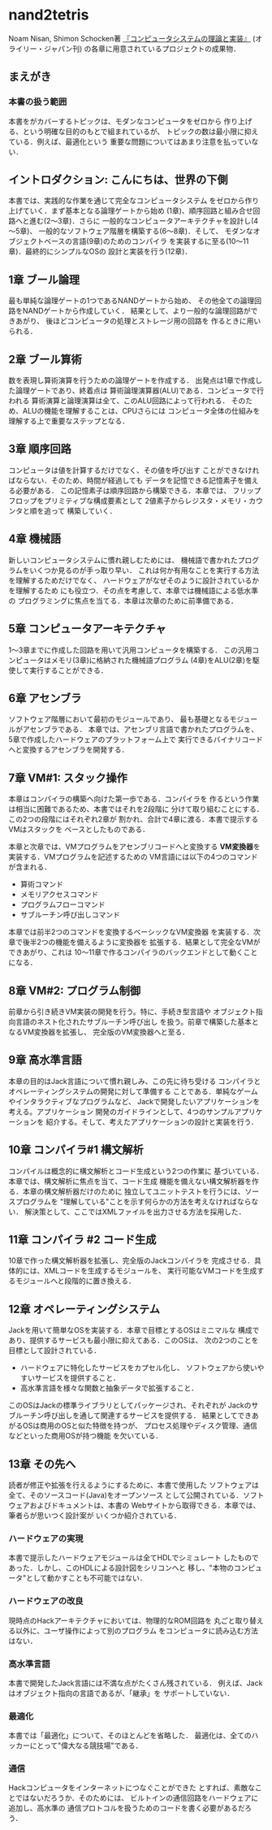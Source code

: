# nand2tetris
Noam Nisan, Shimon Schocken著
[『コンピュータシステムの理論と実装』](https://www.amazon.co.jp/dp/4873117127/)
(オライリー・ジャパン刊)
の各章に用意されているプロジェクトの成果物．

## まえがき
### 本書の扱う範囲
本書をがカバーするトピックは、モダンなコンピュータをゼロから
作り上げる、という明確な目的のもとで組まれているが、
トピックの数は最小限に抑えている．例えば、最適化という
重要な問題についてはあまり注意を払っていない．

## イントロダクション: こんにちは、世界の下側
本書では、実践的な作業を通じて完全なコンピュータシステム
をゼロから作り上げていく．まず基本となる論理ゲートから始め
(1章)、順序回路と組み合せ回路へと進む(2～3章)．さらに
一般的なコンピュータアーキテクチャを設計し(4～5章)、
一般的なソフトウェア階層を構築する(6～8章)．そして、
モダンなオブジェクトベースの言語(9章)のためのコンパイラ
を実装するに至る(10～11章)．最終的にシンプルなOSの
設計と実装を行う(12章)．

## 1章 ブール論理
最も単純な論理ゲートの1つであるNANDゲートから始め、
その他全ての論理回路をNANDゲートから作成していく．
結果として、より一般的な論理回路ができあがり、
後ほどコンピュータの処理とストレージ用の回路を
作るときに用いられる．

## 2章 ブール算術
数を表現し算術演算を行うための論理ゲートを作成する．
出発点は1章で作成した論理ゲートであり、終着点は
算術論理演算器(ALU)である．コンピュータで行われる
算術演算と論理演算は全て、このALU回路によって行われる．
そのため、ALUの機能を理解することは、CPUさらには
コンピュータ全体の仕組みを理解する上で重要なステップとなる．

## 3章 順序回路
コンピュータは値を計算するだけでなく、その値を呼び出す
ことができなければならない．そのため、時間が経過しても
データを記憶できる記憶素子を備える必要がある．
この記憶素子は順序回路から構築できる．本章では、
フリップフロップをプリミティブな構成要素として
2値素子からレジスタ・メモリ・カウンタと順を追って
構築していく．

## 4章 機械語
新しいコンピュータシステムに慣れ親しむためには、
機械語で書かれたプログラムをいくつか見るのが手っ取り早い．
これは何か有用なことを実行する方法を理解するためだけでなく、
ハードウェアがなぜそのように設計されているかを理解するため
にも役立つ．その点を考慮して、本章では機械語による低水準の
プログラミングに焦点を当てる．本章は次章のために前準備である．

## 5章 コンピュータアーキテクチャ
1～3章までに作成した回路を用いて汎用コンピュータを構築する．
この汎用コンピュータはメモリ(3章)に格納された機械語プログラム
(4章)をALU(2章)を駆使して実行することができる．

## 6章 アセンブラ
ソフトウェア階層において最初のモジュールであり、
最も基礎となるモジュールがアセンブラである．
本章では、アセンブリ言語で書かれたプログラムを、
5章で作成したハードウェアのプラットフォーム上で
実行できるバイナリコードへと変換するアセンブラを開発する．

## 7章 VM#1: スタック操作
本章はコンパイラの構築へ向けた第一歩である．コンパイラを
作るという作業は相当に困難であるため、本書ではそれを2段階に
分けて取り組むことにする．この2つの段階にはそれぞれ2章が
割かれ、合計で4章に渡る．本書で提示するVMはスタックを
ベースとしたものである．

本章と次章では、VMプログラムをアセンブリコードへと変換する
**VM変換器**を実装する．VMプログラムを記述するための
VM言語には以下の4つのコマンドが含まれる．

- 算術コマンド
- メモリアクセスコマンド
- プログラムフローコマンド
- サブルーチン呼び出しコマンド

本章では前半2つのコマンドを変換するベーシックなVM変換器
を実装する．次章で後半2つの機能を備えるように変換器を
拡張する．結果として完全なVMができあがり、これは
10～11章で作るコンパイラのバックエンドとして動くことになる．

## 8章 VM#2: プログラム制御
前章から引き続きVM実装の開発を行う。特に、手続き型言語や
オブジェクト指向言語のネスト化されたサブルーチン呼び出し
を扱う。前章で構築した基本となるVM変換器を拡張し、
完全版のVM変換器へと至る．

## 9章 高水準言語
本章の目的はJack言語について慣れ親しみ、この先に待ち受ける
コンパイラとオペレーティングシステムの開発に対して準備する
ことである．単純なゲームやインタラクティブなプログラムなど、
Jackで開発したいアプリケーションを考える。アプリケーション
開発のガイドラインとして、4つのサンプルアプリケーションを
紹介する。そして、考えたアプリケーションの設計と実装を行う．

## 10章 コンパイラ#1 構文解析
コンパイルは概念的に構文解析とコード生成という2つの作業に
基づいている．本章では、構文解析に焦点を当て、コード生成
機能を備えない構文解析器を作る．本章の構文解析器だけのために
独立してユニットテストを行うには、ソースプログラムを
"理解している"ことを示す何らかの方法を考えなければならない．
解決策として、ここではXMLファイルを出力させる方法を採用した．

## 11章 コンパイラ #2 コード生成

10章で作った構文解析器を拡張し、完全版のJackコンパイラを
完成させる．具体的には、XMLコードを生成するモジュールを、
実行可能なVMコードを生成するモジュールへと段階的に置き換える．

## 12章 オペレーティングシステム
Jackを用いて簡単なOSを実装する．本章で目標とするOSはミニマルな
構成であり、提供するサービスも最小限に抑えてある．このOSは、
次の2つのことを目標として設計されている．

- ハードウェアに特化したサービスをカプセル化し、
  ソフトウェアから使いやすいサービスを提供すること．
- 高水準言語を様々な関数と抽象データで拡張すること．

このOSはJackの標準ライブラリとしてパッケージされ、それぞれが
Jackのサブルーチン呼び出しを通して関連するサービスを提供する．
結果としてできあがるOSは商用のOSと似た特徴を持つが、
プロセス処理やディスク管理、通信などといった商用OSが持つ機能
を欠いている．

## 13章 その先へ
読者が修正や拡張を行えるようにするために、本書で使用した
ソフトウェアは全て、そのソースコード(Java)をオープンソース
として公開されている．ソフトウェアおよびドキュメントは、本書の
Webサイトから取得できる．本章では、筆者らが思いつく設計案が
いくつか紹介されている．

### ハードウェアの実現
本書で提示したハードウェアモジュールは全てHDLでシミュレート
したものであった．しかし、このHDLによる設計図をシリコンへと
移し、"本物のコンピュータ"として動かすことも不可能ではない．

### ハードウェアの改良
現時点のHackアーキテクチャにおいては、物理的なROM回路を
丸ごと取り替える以外に、ユーザ操作によって別のプログラム
をコンピュータに読み込む方法はない．

### 高水準言語
本書で開発したJack言語には不満な点がたくさん残されている．
例えば、Jackはオブジェクト指向の言語であるが、「継承」を
サポートしていない．

### 最適化
本書では「最適化」について、そのほとんどを省略した．
最適化は、全てのハッカーにとって"偉大なる競技場"である．

### 通信
Hackコンピュータをインターネットにつなぐことができた
とすれば、素敵なことではないだろうか．そのためには、
ビルトインの通信回路をハードウェアに追加し、高水準の
通信プロトコルを扱うためのコードを書く必要があるだろう．

